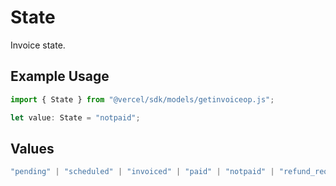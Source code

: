 # State

Invoice state.

## Example Usage

```typescript
import { State } from "@vercel/sdk/models/getinvoiceop.js";

let value: State = "notpaid";
```

## Values

```typescript
"pending" | "scheduled" | "invoiced" | "paid" | "notpaid" | "refund_requested" | "refunded"
```